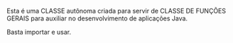 Esta é uma CLASSE autônoma criada para servir de CLASSE DE FUNÇÕES GERAIS para auxiliar
no desenvolvimento de aplicações Java.

Basta importar e usar.
